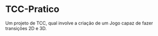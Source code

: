 # TCC-Pratico
Um projeto de TCC, qual involve a criação de um Jogo capaz de fazer transições 2D e 3D.
